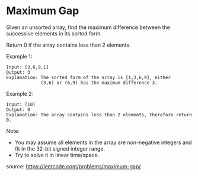 # Maximum Gap

Given an unsorted array, find the maximum difference between the successive elements in its sorted form.

Return 0 if the array contains less than 2 elements.

Example 1:
```
Input: [3,6,9,1]
Output: 3
Explanation: The sorted form of the array is [1,3,6,9], either
             (3,6) or (6,9) has the maximum difference 3.
```

Example 2:

```
Input: [10]
Output: 0
Explanation: The array contains less than 2 elements, therefore return 0.
```
Note:

* You may assume all elements in the array are non-negative integers and fit in the 32-bit signed integer range.
* Try to solve it in linear time/space.


source: https://leetcode.com/problems/maximum-gap/